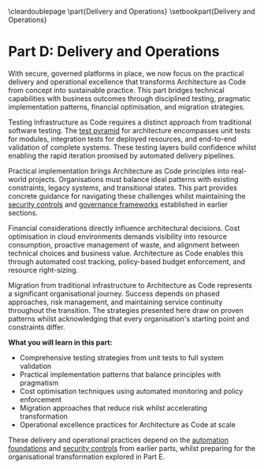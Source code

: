 \cleardoublepage
\part{Delivery and Operations}
\setbookpart{Delivery and Operations}

# Part D: Delivery and Operations

With secure, governed platforms in place, we now focus on the practical delivery and operational excellence that transforms Architecture as Code from concept into sustainable practice. This part bridges technical capabilities with business outcomes through disciplined testing, pragmatic implementation patterns, financial optimisation, and migration strategies.

Testing Infrastructure as Code requires a distinct approach from traditional software testing. The [test pyramid](13_testing_strategies.md) for architecture encompasses unit tests for modules, integration tests for deployed resources, and end-to-end validation of complete systems. These testing layers build confidence whilst enabling the rapid iteration promised by automated delivery pipelines.

Practical implementation brings Architecture as Code principles into real-world projects. Organisations must balance ideal patterns with existing constraints, legacy systems, and transitional states. This part provides concrete guidance for navigating these challenges whilst maintaining the [security controls](09a_security_fundamentals.md) and [governance frameworks](11_governance_as_code.md) established in earlier sections.

Financial considerations directly influence architectural decisions. Cost optimisation in cloud environments demands visibility into resource consumption, proactive management of waste, and alignment between technical choices and business value. Architecture as Code enables this through automated cost tracking, policy-based budget enforcement, and resource right-sizing.

Migration from traditional infrastructure to Architecture as Code represents a significant organisational journey. Success depends on phased approaches, risk management, and maintaining service continuity throughout the transition. The strategies presented here draw on proven patterns whilst acknowledging that every organisation's starting point and constraints differ.

**What you will learn in this part:**

- Comprehensive testing strategies from unit tests to full system validation
- Practical implementation patterns that balance principles with pragmatism
- Cost optimisation techniques using automated monitoring and policy enforcement
- Migration approaches that reduce risk whilst accelerating transformation
- Operational excellence practices for Architecture as Code at scale

These delivery and operational practices depend on the [automation foundations](05_automation_devops_cicd.md) and [security controls](09a_security_fundamentals.md) from earlier parts, whilst preparing for the organisational transformation explored in Part E.
